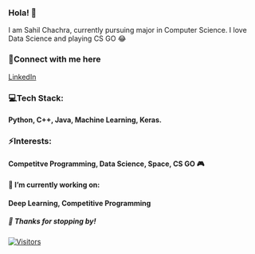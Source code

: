 ### Hola! 👋
I am Sahil Chachra, currently pursuing major in Computer Science. I love Data Science and playing CS GO :joy:

### 📲Connect with me here
<a href="https://www.linkedin.com/in/sahil-chachra"> LinkedIn </a>

### 💻Tech Stack:
#### Python, C++, Java, Machine Learning, Keras.

### ⚡Interests:
#### Competitve Programming, Data Science, Space, CS GO :video_game:

#### 🔭 I’m currently working on:
#### Deep Learning, Competitive Programming

##### :raised_hands: Thanks for stopping by! 
[![Visitors](https://visitor-badge.glitch.me/badge?page_id=SahilChachra.visitor-badge)](https://github.com/SahilChachra)
